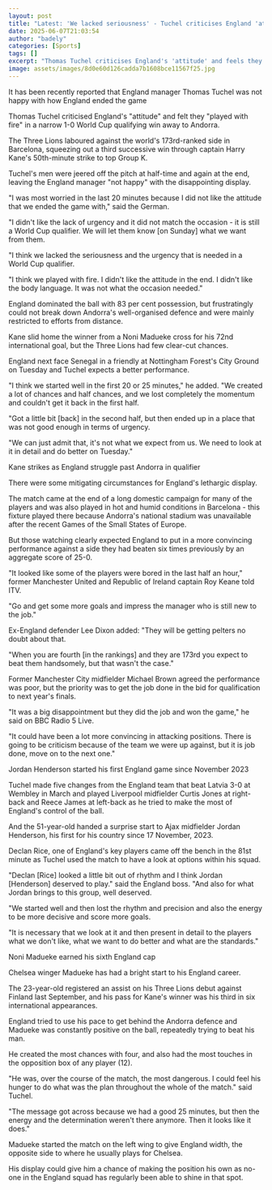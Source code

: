 ```yaml
---
layout: post
title: "Latest: 'We lacked seriousness' - Tuchel criticises England 'attitude'"
date: 2025-06-07T21:03:54
author: "badely"
categories: [Sports]
tags: []
excerpt: "Thomas Tuchel criticises England's 'attitude' and feels they 'played with fire' in a narrow 1-0 World Cup qualifying win away to Andorra."
image: assets/images/8d0e60d126cadda7b1608bce11567f25.jpg
---
```


It has been recently reported that England manager Thomas Tuchel was not happy with how England ended the game

Thomas Tuchel criticised England's "attitude" and felt they "played with fire" in a narrow 1-0 World Cup qualifying win away to Andorra.

The Three Lions laboured against the world's 173rd-ranked side in Barcelona, squeezing out a third successive win through captain Harry Kane's 50th-minute strike to top Group K.

Tuchel's men were jeered off the pitch at half-time and again at the end, leaving the England manager "not happy" with the disappointing display.

"I was most worried in the last 20 minutes because I did not like the attitude that we ended the game with," said the German.

"I didn't like the lack of urgency and it did not match the occasion - it is still a World Cup qualifier. We will let them know [on Sunday] what we want from them.

"I think we lacked the seriousness and the urgency that is needed in a World Cup qualifier.

"I think we played with fire. I didn't like the attitude in the end. I didn't like the body language. It was not what the occasion needed."

England dominated the ball with 83 per cent possession, but frustratingly could not break down Andorra's well-organised defence and were mainly restricted to efforts from distance.

Kane slid home the winner from a Noni Madueke cross for his 72nd international goal, but the Three Lions had few clear-cut chances.

England next face Senegal in a friendly at Nottingham Forest's City Ground on Tuesday and Tuchel expects a better performance.

"I think we started well in the first 20 or 25 minutes," he added. "We created a lot of chances and half chances, and we lost completely the momentum and couldn't get it back in the first half.

"Got a little bit [back] in the second half, but then ended up in a place that was not good enough in terms of urgency.

"We can just admit that, it's not what we expect from us. We need to look at it in detail and do better on Tuesday."

Kane strikes as England struggle past Andorra in qualifier

There were some mitigating circumstances for England's lethargic display.

The match came at the end of a long domestic campaign for many of the players and was also played in hot and humid conditions in Barcelona - this fixture played there because Andorra's national stadium was unavailable after the recent Games of the Small States of Europe.

But those watching clearly expected England to put in a more convincing performance against a side they had beaten six times previously by an aggregate score of 25-0.

"It looked like some of the players were bored in the last half an hour," former Manchester United and Republic of Ireland captain Roy Keane told ITV.

"Go and get some more goals and impress the manager who is still new to the job."

Ex-England defender Lee Dixon added: "They will be getting pelters no doubt about that. 

"When you are fourth [in the rankings] and they are 173rd you expect to beat them handsomely, but that wasn't the case."

Former Manchester City midfielder Michael Brown agreed the performance was poor, but the priority was to get the job done in the bid for qualification to next year's finals.

"It was a big disappointment but they did the job and won the game," he said on BBC Radio 5 Live.

"It could have been a lot more convincing in attacking positions. There is going to be criticism because of the team we were up against, but it is job done, move on to the next one."

Jordan Henderson started his first England game since November 2023

Tuchel made five changes from the England team that beat Latvia 3-0 at Wembley in March and played Liverpool midfielder Curtis Jones at right-back and Reece James at left-back as he tried to make the most of England's control of the ball.

And the 51-year-old handed a surprise start to Ajax midfielder Jordan Henderson, his first for his country since 17 November, 2023.

Declan Rice, one of England's key players came off the bench in the 81st minute as Tuchel used the match to have a look at options within his squad. 

"Declan [Rice] looked a little bit out of rhythm and I think Jordan [Henderson] deserved to play." said the England boss. "And also for what Jordan brings to this group, well deserved.

"We started well and then lost the rhythm and precision and also the energy to be more decisive and score more goals.

"It is necessary that we look at it and then present in detail to the players what we don't like, what we want to do better and what are the standards."

Noni Madueke earned his sixth England cap

Chelsea winger Madueke has had a bright start to his England career.

The 23-year-old registered an assist on his Three Lions debut against Finland last September, and his pass for Kane's winner was his third in six international appearances.

England tried to use his pace to get behind the Andorra defence and Madueke was constantly positive on the ball, repeatedly trying to beat his man.

He created the most chances with four, and also had the most touches in the opposition box of any player (12).

"He was, over the course of the match, the most dangerous. I could feel his hunger to do what was the plan throughout the whole of the match." said Tuchel.

"The message got across because we had a good 25 minutes, but then the energy and the determination weren't there anymore. Then it looks like it does."

Madueke started the match on the left wing to give England width, the opposite side to where he usually plays for Chelsea.

His display could give him a chance of making the position his own as no-one in the England squad has regularly been able to shine in that spot.

